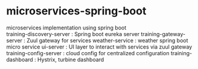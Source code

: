 # microservices-spring-boot
microservices implementation using spring boot</br>
training-discovery-server : Spring boot eureka server
training-gateway-server : Zuul gateway for services
weather-service : weather spring boot micro service
ui-server : UI layer to interact with services via zuul gateway
training-config-server : cloud config for centralized configuration
training-dashboard : Hystrix, turbine dashboard
